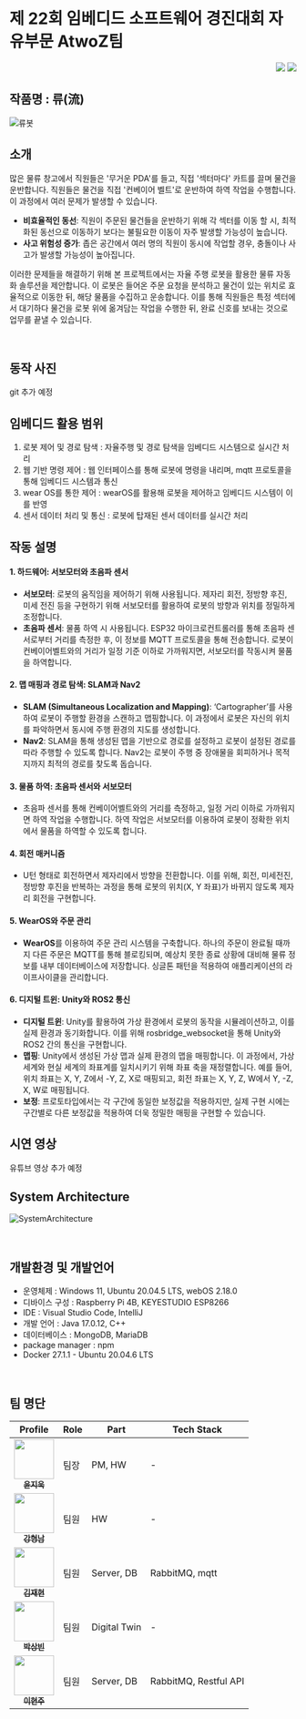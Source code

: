 # 제 22회 임베디드 소프트웨어 경진대회 자유부문 AtwoZ팀
<div align="right">
<a href="https://github.com/A-two-Z"><img src="https://img.shields.io/badge/github-%23121011.svg?style=for-the-badge&logo=github&logoColor=white"/></a>
<a href="https://www.youtube.com/watch?v="><img src="https://img.shields.io/badge/YouTube-%23FF0000.svg?style=for-the-badge&logo=YouTube&logoColor=white"/></a>
</div>


<!-- ## 개발 요약 -->
## 작품명 : 류(流)
![류봇](https://github.com/user-attachments/assets/a3e078a6-e5bd-4544-a32c-d9abe62e4c9b)



## 소개

많은 물류 창고에서 직원들은 '무거운 PDA'를 들고, 직접 '섹터마다' 카트를 끌며 물건을 운반합니다. 직원들은 물건을 직접 '컨베이어 벨트'로 운반하여 하역 작업을 수행합니다. 이 과정에서 여러 문제가 발생할 수 있습니다.

- **비효율적인 동선**: 직원이 주문된 물건들을 운반하기 위해 각 섹터를 이동 할 시, 최적화된 동선으로 이동하기 보다는 불필요한 이동이 자주 발생할 가능성이 높습니다.
- **사고 위험성 증가**: 좁은 공간에서 여러 명의 직원이 동시에 작업할 경우, 충돌이나 사고가 발생할 가능성이 높아집니다.

이러한 문제들을 해결하기 위해 본 프로젝트에서는 자율 주행 로봇을 활용한 물류 자동화 솔루션을 제안합니다. 이 로봇은 들어온 주문 요청을 분석하고 물건이 있는 위치로 효율적으로 이동한 뒤, 해당 물품을 수집하고 운송합니다. 이를 통해 직원들은 특정 섹터에서 대기하다 물건을 로봇 위에 옮겨담는 작업을 수행한 뒤, 완료 신호를 보내는 것으로 업무를 끝낼 수 있습니다.

<br>

## 동작 사진
git 추가 예정

## 임베디드 활용 범위
1. 로봇 제어 및 경로 탐색 : 자율주행 및 경로 탐색을 임베디드 시스템으로 실시간 처리
2. 웹 기반 명령 제어 : 웹 인터페이스를 통해 로봇에 명령을 내리며, mqtt 프로토콜을 통해 임베디드 시스템과 통신
3. wear OS를 통한 제어 : wearOS를 활용해 로봇을 제어하고 임베디드 시스템이 이를 반영
4. 센서 데이터 처리 및 통신 : 로봇에 탑재된 센서 데이터를 실시간 처리


## 작동 설명
#### 1. 하드웨어: 서보모터와 초음파 센서<br>
- **서보모터**: 로봇의 움직임을 제어하기 위해 사용됩니다. 제자리 회전, 정방향 후진, 미세 전진 등을 구현하기 위해 서보모터를 활용하여 로봇의 방향과 위치를 정밀하게 조정합니다.<br>
- **초음파 센서**: 물품 하역 시 사용됩니다. ESP32 마이크로컨트롤러를 통해 초음파 센서로부터 거리를 측정한 후, 이 정보를 MQTT 프로토콜을 통해 전송합니다. 로봇이 컨베이어벨트와의 거리가 일정 기준 이하로 가까워지면, 서보모터를 작동시켜 물품을 하역합니다.
#### 2. 맵 매핑과 경로 탐색: SLAM과 Nav2
- **SLAM (Simultaneous Localization and Mapping)**: ‘Cartographer’를 사용하여 로봇이 주행할 환경을 스캔하고 맵핑합니다. 이 과정에서 로봇은 자신의 위치를 파악하면서 동시에 주행 환경의 지도를 생성합니다.<br>
- **Nav2**: SLAM을 통해 생성된 맵을 기반으로 경로를 설정하고 로봇이 설정된 경로를 따라 주행할 수 있도록 합니다. Nav2는 로봇이 주행 중 장애물을 회피하거나 목적지까지 최적의 경로를 찾도록 돕습니다.
#### 3. 물품 하역: 초음파 센서와 서보모터
- 초음파 센서를 통해 컨베이어벨트와의 거리를 측정하고, 일정 거리 이하로 가까워지면 하역 작업을 수행합니다. 하역 작업은 서보모터를 이용하여 로봇이 정확한 위치에서 물품을 하역할 수 있도록 합니다.
#### 4. 회전 매커니즘
- U턴 형태로 회전하면서 제자리에서 방향을 전환합니다. 이를 위해, 회전, 미세전진, 정방향 후진을 반복하는 과정을 통해 로봇의 위치(X, Y 좌표)가 바뀌지 않도록 제자리 회전을 구현합니다.
#### 5. WearOS와 주문 관리
- **WearOS**를 이용하여 주문 관리 시스템을 구축합니다. 하나의 주문이 완료될 때까지 다른 주문은 MQTT를 통해 블로킹되며, 예상치 못한 종료 상황에 대비해 물류 정보를 내부 데이터베이스에 저장합니다. 싱글톤 패턴을 적용하여 애플리케이션의 라이프사이클을 관리합니다.
#### 6. 디지털 트윈: Unity와 ROS2 통신
- **디지털 트윈**: Unity를 활용하여 가상 환경에서 로봇의 동작을 시뮬레이션하고, 이를 실제 환경과 동기화합니다. 이를 위해 rosbridge_websocket을 통해 Unity와 ROS2 간의 통신을 구현합니다.<br>
- **맵핑**: Unity에서 생성된 가상 맵과 실제 환경의 맵을 매핑합니다. 이 과정에서, 가상 세계와 현실 세계의 좌표계를 일치시키기 위해 좌표 축을 재정렬합니다. 예를 들어, 위치 좌표는 X, Y, Z에서 -Y, Z, X로 매핑되고, 회전 좌표는 X, Y, Z, W에서 Y, -Z, X, W로 매핑됩니다.<br>
- **보정**: 프로토타입에서는 각 구간에 동일한 보정값을 적용하지만, 실제 구현 시에는 구간별로 다른 보정값을 적용하여 더욱 정밀한 매핑을 구현할 수 있습니다.



## 시연 영상
유튜브 영상 추가 예정


## System Architecture
![SystemArchitecture](https://github.com/user-attachments/assets/78b62013-acb7-4d3f-86c0-714aff0abd55)

<br>

## 개발환경 및 개발언어
- 운영체제 : Windows 11, Ubuntu 20.04.5 LTS, webOS 2.18.0
- 디바이스 구성 : Raspberry Pi 4B, KEYESTUDIO ESP8266
- IDE : Visual Studio Code, IntelliJ
- 개발 언어 : Java 17.0.12, C++
- 데이터베이스 : MongoDB, MariaDB
- package manager : npm
- Docker 27.1.1 - Ubuntu 20.04.6 LTS

<br>

<!--
## 파일 구성도
📦AtwoZ <br/>
 ┣ 📂client-Unity<br/>
 ┃ ┗ 📂Assets <br/>
 ┣ 📂client-WearOS <br/>
 ┃ ┗ 📂app<br/>
 ┣ 📂device-robot <br/>
 ┃ ┣ 📂monicar<br/>
 ┃ ┃ ┣ 📂monicar_control<br/>
 ┃ ┃ ┣ 📂monicar_cv <br/>
 ┃ ┃ ┗ 📂monicar_teleop <br/>
 ┣ 📂device-sector <br/>
 ┃ ┃ ┣ 📂docker <br/>
 ┃ ┃ ┃ ┗ 📂tesseract <br/>
 ┃ ┣ 📂wallpad <br/>
 ┃ ┃ ┣ 📂register-car <br/>
 ┃ ┃ ┃ ┣ 📂register-car_app <br/>
 ┃ ┃ ┃ ┗ 📂register-car_service <br/>
 ┣ 📂server-order <br/>
 ┃ ┣ 📂entrance <br/>
 ┃ ┃ ┗ 📂Detecting-packages <br/>
 ┃ ┣ 📂wallpad <br/>
 ┃ ┃ ┗ 📂delivery <br/>
 ┃ ┃ ┃ ┣ 📂delivery_app <br/>
 ┃ ┃ ┃ ┗ 📂delivery_service <br/>
 ┣ 📂server-robot <br/>
 ┃ ┗ 📂wallpad <br/>
 ┃ ┃ ┗ 📂exercise <br/>
 ┃ ┃ ┃ ┣ 📂exercise_app <br/>
 ┃ ┃ ┃ ┗ 📂exercise_service <br/>
 ┃ ┗ 📂home <br/>
 ┃ ┃ ┃ ┣ 📂led <br/>
 ┃ ┃ ┃ ┃ ┗ 📜led.ino <br/>
 ┃ ┃ ┃ ┗ 📂windowBlind <br/>
 ┃ ┃ ┃ ┃ ┗ 📜windowBlind.ino <br/>
 ┗ 📜README.md
<br><br>

-->

## 팀 명단
| Profile | Role | Part | Tech Stack |
| ------- | ---- | ---- | ---------- |
| <div align="center"><a href="https://github.com/ymw0407"><img src="https://avatars.githubusercontent.com/u/117324719?v=4" width="70px;" alt=""/><br/><sub><b>윤지욱</b><sub></a></div> | 팀장 | PM, HW | - |
| <div align="center"><a href="https://github.com/seiyoon"><img src="https://avatars.githubusercontent.com/u/86597542?v=4" width="70px;" alt=""/><br/><sub><b>강형남</b><sub></a></div> | 팀원 | HW | - |
| <div align="center"><a href="https://github.com/judyzero"><img src="https://avatars.githubusercontent.com/u/99954264?v=4" width="70px;" alt=""/><br/><sub><b>김재현</b></sub></a></div> | 팀원 | Server, DB | RabbitMQ, mqtt |
| <div align="center"><a href="https://github.com/jjunh33"><img src="https://avatars.githubusercontent.com/u/44452761?v=4" width="70px;" alt=""/><br/><sub><b>박상빈</b></sub></a></div> | 팀원 | Digital Twin | - |
| <div align="center"><a href="https://github.com/bentshrimp"><img src="https://avatars.githubusercontent.com/u/130520505?v=4" width="70px;" alt=""/><br/><sub><b>이현주</b></sub></a></div> | 팀원 | Server, DB | RabbitMQ, Restful API |

